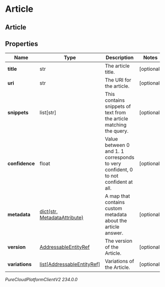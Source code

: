 # Article

## Article

## Properties

|Name | Type | Description | Notes|
|------------ | ------------- | ------------- | -------------|
| **title** | str | The article title. | [optional] |
| **uri** | str | The URI for the article. | [optional] |
| **snippets** | list[str] | This contains snippets of text from the article matching the query. | [optional] |
| **confidence** | float | Value between 0 and 1. 1 corresponds to very confident, 0 to not confident at all. | [optional] |
| **metadata** | [dict(str, MetadataAttribute)](MetadataAttribute) | A map that contains custom metadata about the article answer. | [optional] |
| **version** | [AddressableEntityRef](AddressableEntityRef) | The version of the Article. | [optional] |
| **variations** | [list[AddressableEntityRef]](AddressableEntityRef) | Variations of the Article. | [optional] |



_PureCloudPlatformClientV2 234.0.0_
